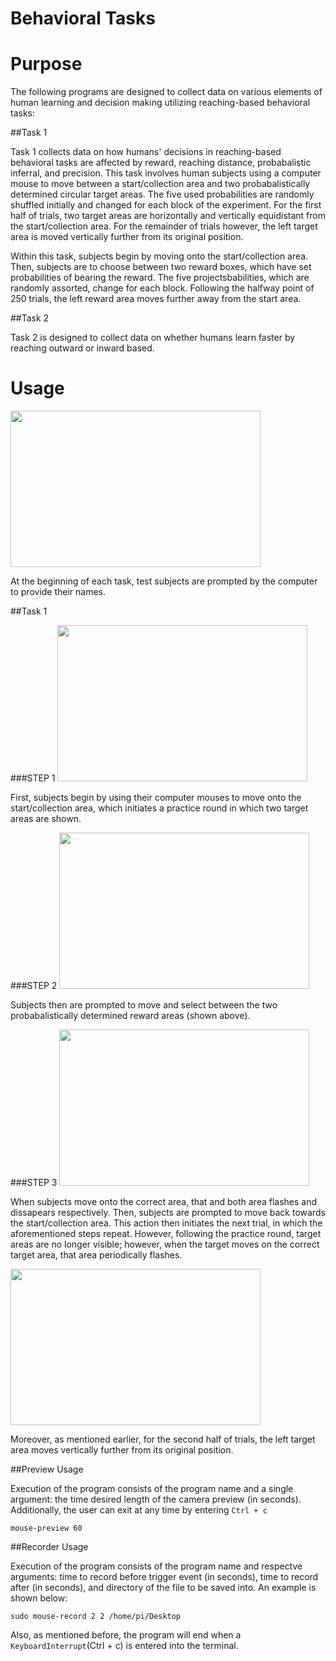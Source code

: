 # Behavioral Tasks


# Purpose

The following programs are designed to collect data on various elements of human learning and decision making utilizing reaching-based behavioral tasks:

##Task 1

Task 1 collects data on how humans' decisions in reaching-based behavioral tasks are affected by reward, reaching distance, probabalistic inferral, and precision. This task involves human subjects using a computer mouse to move between a start/collection area and two probabalistically determined circular target areas. The five used probabilities are randomly shuffled initially and changed for each block of the experiment. For the first half of trials, two target areas are horizontally and vertically equidistant from the start/collection area. For the remainder of trials however, the left target area is moved vertically further from its original position.

Within this task, subjects begin by moving onto the start/collection area. Then, subjects are to choose between two reward boxes, which have set probabilities of bearing the reward.  The five projectsbabilities, which are randomly assorted, change for each block.  Following the halfway point of 250 trials, the left reward area moves further away from the start area. 

##Task 2

Task 2 is designed to collect data on whether humans learn faster by reaching outward or inward based.

# Usage
<img src="https://github.com/bnhwa/datapak/blob/master/docs/t1typename.png " width="400" height="250" />

At the beginning of each task, test subjects are prompted by the computer to provide their names.

##Task 1

###STEP 1
<img src="https://github.com/bnhwa/datapak/blob/master/docs/t1practice1.png " width="400" height="250" />

First, subjects begin by using their computer mouses to move onto the start/collection area, which initiates a practice round in which two target areas are shown.

###STEP 2
<img src="https://github.com/bnhwa/datapak/blob/master/docs/t1practice2.png " width="400" height="250" />

Subjects then are prompted to move and select between the two probabalistically determined reward areas (shown above).

###STEP 3
<img src="https://github.com/bnhwa/datapak/blob/master/docs/t1practice4.png " width="400" height="250" />

When subjects move onto the correct area, that and both area flashes and dissapears respectively.
Then, subjects are prompted to move back towards the start/collection area.  This action then initiates the next trial, in which the aforementioned steps repeat. However, following the practice round, target areas are no longer visible; however, when the target moves on the correct target area, that area periodically flashes.

<img src="https://github.com/bnhwa/datapak/blob/master/docs/t1half.png " width="400" height="250" />

Moreover, as mentioned earlier, for the second half of trials, the left target area moves vertically further from its original position.


##Preview Usage

Execution of the program consists of the program name and a single argument: the time desired length of the camera preview (in seconds). Additionally, the user can exit at any time by entering `Ctrl + c`

    mouse-preview 60

##Recorder Usage

Execution of the program consists of the program name and respectve arguments: time to record before trigger event (in seconds), time to record after (in seconds), and directory of the file to be saved into. An example is shown below:

    sudo mouse-record 2 2 /home/pi/Desktop

Also, as mentioned before, the program will end when a `KeyboardInterrupt`(Ctrl + c) is entered into the terminal.

